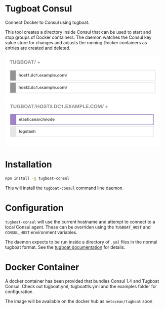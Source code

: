 # Tugboat Consul

Connect Docker to Consul using tugboat.

This tool creates a directory inside Consul that can be used to start and stop groups of Docker containers. The daemon watches the Consul key value store for changes and adjusts the running Docker containers as entries are created and deleted.

![Hosts](ss_hosts.png?raw=true)
![Groups](ss_groups.png?raw=true)


# Installation

```sh
npm install -g tugboat-consul
```

This will install the `tugboat-consul` command line daemon.


# Configuration

`tugboat-consul` will use the current hostname and attempt to connect to a local Consul agent. These can be overriden using the `TUGBOAT_HOST` and `CONSUL_HOST` environment variables.

The daemon expects to be run inside a directory of `.yml` files in the normal tugboat format. See the [tugboat documentation](https://github.com/metocean/tugboat) for details.


# Docker Container

A docker container has been provided that bundles Consul 1.4 and Tugboat Consul. Check out tugboat.yml, tugboattls.yml and the examples folder for configuration.

The image will be available on the docker hub as `metocean/tugboat` soon.